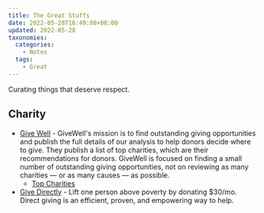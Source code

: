 ```yaml
---
title: The Great Stuffs
date: 2022-05-28T16:49:08+08:00
updated: 2022-05-28
taxonomies:
  categories:
    - Notes
  tags:
    - Great
---
```


Curating things that deserve respect.

<!-- more -->

## Charity

- [Give Well](https://www.givewell.org/) - GiveWell's mission is to find outstanding giving opportunities and publish the full details of our analysis to help donors decide where to give. They publish a list of top charities, which are their recommendations for donors. GiveWell is focused on finding a small number of outstanding giving opportunities, not on reviewing as many charities — or as many causes — as possible.
  - [Top Charities](https://www.givewell.org/charities/top-charities)
- [Give Directly](https://www.givedirectly.org/) - Lift one person above poverty by donating $30/mo. Direct giving is an efficient, proven, and empowering way to help.
